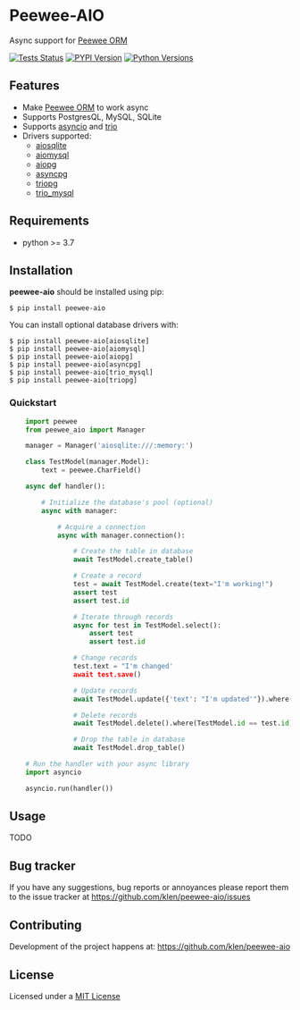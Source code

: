 # Peewee-AIO

Async support for [Peewee ORM](https://github.com/coleifer/peewee)

[![Tests Status](https://github.com/klen/peewee-aio/workflows/tests/badge.svg)](https://github.com/klen/peewee-aio/actions)
[![PYPI Version](https://img.shields.io/pypi/v/peewee-aio)](https://pypi.org/project/peewee-aio/)
[![Python Versions](https://img.shields.io/pypi/pyversions/peewee-aio)](https://pypi.org/project/peewee-aio/)

## Features

* Make [Peewee ORM](https://github.com/coleifer/peewee) to work async
* Supports PostgresQL, MySQL, SQLite
* Supports [asyncio](https://docs.python.org/3/library/asyncio.html) and
  [trio](https://github.com/python-trio/trio)
* Drivers supported:
    - [aiosqlite](https://github.com/omnilib/aiosqlite)
    - [aiomysql](https://github.com/aio-libs/aiomysql)
    - [aiopg](https://github.com/aio-libs/aiopg)
    - [asyncpg](https://github.com/MagicStack/asyncpg)
    - [triopg](https://github.com/python-trio/triopg)
    - [trio_mysql](https://github.com/python-trio/trio-mysql)


## Requirements

* python >= 3.7

## Installation

**peewee-aio** should be installed using pip:

```shell
$ pip install peewee-aio
```

You can install optional database drivers with:

```shell
$ pip install peewee-aio[aiosqlite]
$ pip install peewee-aio[aiomysql]
$ pip install peewee-aio[aiopg]
$ pip install peewee-aio[asyncpg]
$ pip install peewee-aio[trio_mysql]
$ pip install peewee-aio[triopg]
```

### Quickstart

```python
    import peewee
    from peewee_aio import Manager

    manager = Manager('aiosqlite:///:memory:')

    class TestModel(manager.Model):
        text = peewee.CharField()

    async def handler():

        # Initialize the database's pool (optional)
        async with manager:

            # Acquire a connection
            async with manager.connection():

                # Create the table in database
                await TestModel.create_table()

                # Create a record
                test = await TestModel.create(text="I'm working!")
                assert test
                assert test.id

                # Iterate through records
                async for test in TestModel.select():
                    assert test
                    assert test.id

                # Change records
                test.text = "I'm changed'
                await test.save()

                # Update records
                await TestModel.update({'text': "I'm updated'"}).where(TestModel.id == test.id)

                # Delete records
                await TestModel.delete().where(TestModel.id == test.id)

                # Drop the table in database
                await TestModel.drop_table()

    # Run the handler with your async library
    import asyncio

    asyncio.run(handler())
```

## Usage

TODO

## Bug tracker

If you have any suggestions, bug reports or annoyances please report them to
the issue tracker at https://github.com/klen/peewee-aio/issues


## Contributing

Development of the project happens at: https://github.com/klen/peewee-aio


## License

Licensed under a [MIT License](http://opensource.org/licenses/MIT)
